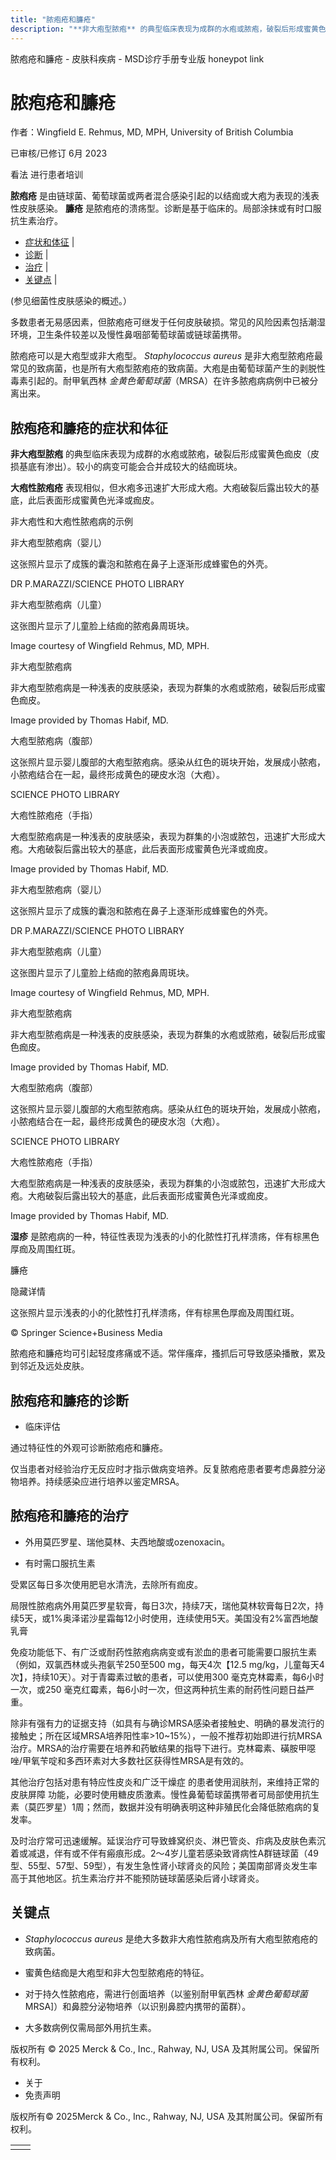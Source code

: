 ```yaml
---
title: "脓疱疮和臁疮"
description: "**非大疱型脓疱** 的典型临床表现为成群的水疱或脓疱，破裂后形成蜜黄色痂皮（皮损基底有渗出）。较小的病变可能会合并成较大的结痂斑块。"
---
```


﻿脓疱疮和臁疮 \- 皮肤科疾病 \- MSD诊疗手册专业版 honeypot link

# 脓疱疮和臁疮

作者：Wingfield E. Rehmus, MD, MPH, University of British Columbia

已审核/已修订 6月 2023

看法 进行患者培训

**脓疱疮** 是由链球菌、葡萄球菌或两者混合感染引起的以结痂或大疱为表现的浅表性皮肤感染。 **臁疮** 是脓疱疮的溃疡型。诊断是基于临床的。局部涂抹或有时口服抗生素治疗。

- [症状和体征](#症状和体征_v963833_zh) \|
- [诊断](#诊断_v963839_zh) \|
- [治疗](#治疗_v963846_zh) \|
- [关键点](#关键点_v8548624_zh) \|

(参见细菌性皮肤感染的概述。）

多数患者无易感因素，但脓疱疮可继发于任何皮肤破损。常见的风险因素包括潮湿环境，卫生条件较差以及慢性鼻咽部葡萄球菌或链球菌携带。

脓疱疮可以是大疱型或非大疱型。 _Staphylococcus aureus_ 是非大疱型脓疱疮最常见的致病菌，也是所有大疱型脓疱疮的致病菌。大疱是由葡萄球菌产生的剥脱性毒素引起的。耐甲氧西林 _金黄色葡萄球菌_（MRSA）在许多脓疱病病例中已被分离出来。

## 脓疱疮和臁疮的症状和体征

**非大疱型脓疱** 的典型临床表现为成群的水疱或脓疱，破裂后形成蜜黄色痂皮（皮损基底有渗出）。较小的病变可能会合并成较大的结痂斑块。

**大疱性脓疱疮** 表现相似，但水疱多迅速扩大形成大疱。大疱破裂后露出较大的基底，此后表面形成蜜黄色光泽或痂皮。

非大疱性和大疱性脓疱病的示例



非大疱型脓疱病（婴儿）

这张照片显示了成簇的囊泡和脓疱在鼻子上逐渐形成蜂蜜色的外壳。

DR P.MARAZZI/SCIENCE PHOTO LIBRARY



非大疱型脓疱病（儿童）

这张图片显示了儿童脸上结痂的脓疱鼻周斑块。

Image courtesy of Wingfield Rehmus, MD, MPH.



非大疱型脓疱病

非大疱型脓疱病是一种浅表的皮肤感染，表现为群集的水疱或脓疱，破裂后形成蜜色痂皮。

Image provided by Thomas Habif, MD.



大疱型脓疱病（腹部）

这张照片显示婴儿腹部的大疱型脓疱病。感染从红色的斑块开始，发展成小脓疱，小脓疱结合在一起，最终形成黄色的硬皮水泡（大疱）。

SCIENCE PHOTO LIBRARY



大疱性脓疱疮（手指）

大疱型脓疱病是一种浅表的皮肤感染，表现为群集的小泡或脓包，迅速扩大形成大疱。大疱破裂后露出较大的基底，此后表面形成蜜黄色光泽或痂皮。

Image provided by Thomas Habif, MD.



非大疱型脓疱病（婴儿）

这张照片显示了成簇的囊泡和脓疱在鼻子上逐渐形成蜂蜜色的外壳。

DR P.MARAZZI/SCIENCE PHOTO LIBRARY



非大疱型脓疱病（儿童）

这张图片显示了儿童脸上结痂的脓疱鼻周斑块。

Image courtesy of Wingfield Rehmus, MD, MPH.



非大疱型脓疱病

非大疱型脓疱病是一种浅表的皮肤感染，表现为群集的水疱或脓疱，破裂后形成蜜色痂皮。

Image provided by Thomas Habif, MD.



大疱型脓疱病（腹部）

这张照片显示婴儿腹部的大疱型脓疱病。感染从红色的斑块开始，发展成小脓疱，小脓疱结合在一起，最终形成黄色的硬皮水泡（大疱）。

SCIENCE PHOTO LIBRARY



大疱性脓疱疮（手指）

大疱型脓疱病是一种浅表的皮肤感染，表现为群集的小泡或脓包，迅速扩大形成大疱。大疱破裂后露出较大的基底，此后表面形成蜜黄色光泽或痂皮。

Image provided by Thomas Habif, MD.

**湿疹** 是脓疱病的一种，特征性表现为浅表的小的化脓性打孔样溃疡，伴有棕黑色厚痂及周围红斑。

臁疮



隐藏详情

这张照片显示浅表的小的化脓性打孔样溃疡，伴有棕黑色厚痂及周围红斑。

© Springer Science+Business Media

脓疱疮和臁疮均可引起轻度疼痛或不适。常伴瘙痒，搔抓后可导致感染播散，累及到邻近及远处皮肤。

## 脓疱疮和臁疮的诊断

- 临床评估


通过特征性的外观可诊断脓疱疮和臁疮。

仅当患者对经验治疗无反应时才指示做病变培养。反复脓疱疮患者要考虑鼻腔分泌物培养。持续感染应进行培养以鉴定MRSA。

## 脓疱疮和臁疮的治疗

- 外用莫匹罗星、瑞他莫林、夫西地酸或ozenoxacin。

- 有时需口服抗生素


受累区每日多次使用肥皂水清洗，去除所有痂皮。

局限性脓疱病外用莫匹罗星软膏，每日3次，持续7天，瑞他莫林软膏每日2次，持续5天，或1%奥泽诺沙星霜每12小时使用，连续使用5天。美国没有2%富西地酸乳膏

免疫功能低下、有广泛或耐药性脓疱病病变或有淤血的患者可能需要口服抗生素（例如，双氯西林或头孢氨苄250至500 mg，每天4次【12.5 mg/kg，儿童每天4次】，持续10天）。对于青霉素过敏的患者，可以使用300 毫克克林霉素，每6小时一次，或250 毫克红霉素，每6小时一次，但这两种抗生素的耐药性问题日益严重。

除非有强有力的证据支持（如具有与确诊MRSA感染者接触史、明确的暴发流行的接触史；所在区域MRSA培养阳性率>10~15%），一般不推荐初始即进行抗MRSA治疗。MRSA的治疗需要在培养和药敏结果的指导下进行。克林霉素、磺胺甲噁唑/甲氧苄啶和多西环素对大多数社区获得性MRSA是有效的。

其他治疗包括对患有特应性皮炎和广泛干燥症 的患者使用润肤剂，来维持正常的皮肤屏障 功能，必要时使用糖皮质激素。慢性鼻葡萄球菌携带者可局部使用抗生素（莫匹罗星）1周；然而，数据并没有明确表明这种非殖民化会降低脓疱病的复发率。

及时治疗常可迅速缓解。延误治疗可导致蜂窝织炎、淋巴管炎、疖病及皮肤色素沉着或减退，伴有或不伴有瘢痕形成。2～4岁儿童若感染致肾病性A群链球菌（49型、55型、57型、59型），有发生急性肾小球肾炎的风险；美国南部肾炎发生率高于其他地区。抗生素治疗并不能预防链球菌感染后肾小球肾炎。

## 关键点

- _Staphylococcus aureus_ 是绝大多数非大疱性脓疱病及所有大疱型脓疱疮的致病菌。

- 蜜黄色结痂是大疱型和非大包型脓疱疮的特征。

- 对于持久性脓疱疮，需进行创面培养（以鉴别耐甲氧西林 _金黄色葡萄球菌_ MRSA\]）和鼻腔分泌物培养（以识别鼻腔内携带的菌群）。

- 大多数病例仅需局部外用抗生素。




版权所有 © 2025
Merck & Co., Inc., Rahway, NJ, USA 及其附属公司。保留所有权利。

- 关于
- 免责声明

版权所有© 2025Merck & Co., Inc., Rahway, NJ, USA 及其附属公司。保留所有权利。

|     |     |
| --- | --- |
|  |  |